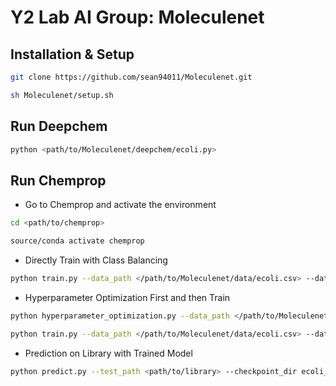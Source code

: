 # Y2 Lab AI Group: Moleculenet

## Installation & Setup
```sh
git clone https://github.com/sean94011/Moleculenet.git

sh Moleculenet/setup.sh
```

## Run Deepchem
```sh
python <path/to/Moleculenet/deepchem/ecoli.py>
```

## Run Chemprop
* Go to Chemprop and activate the environment
```sh
cd <path/to/chemprop>

source/conda activate chemprop
```
* Directly Train with Class Balancing
```sh
python train.py --data_path </path/to/Moleculenet/data/ecoli.csv> --dataset_type classification --save_dir ecoli_checkpoints --class_balance
```
* Hyperparameter Optimization First and then Train
```sh
python hyperparameter_optimization.py --data_path </path/to/Moleculenet/data/ecoli.csv> --dataset_type classification --num_iters 100 --config_save_path config_ecoli

python train.py --data_path </path/to/Moleculenet/data/ecoli.csv> --dataset_type classification --config_path config_ecoli
```
* Prediction on Library with Trained Model
```sh
python predict.py --test_path <path/to/library> --checkpoint_dir ecoli_checkpoints --preds_path ecoli_preds.csv
```
